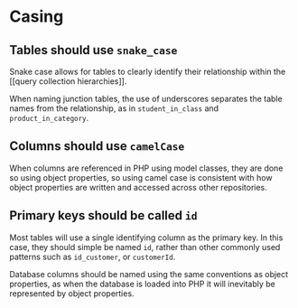 # Casing

## Tables should use `snake_case`

Snake case allows for tables to clearly identify their relationship within the [[query collection hierarchies]].

When naming junction tables, the use of underscores separates the table names from the relationship, as in `student_in_class` and `product_in_category`.

## Columns should use `camelCase`

When columns are referenced in PHP using model classes, they are done so using object properties, so using camel case is consistent with how object properties are written and accessed across other repositories.

## Primary keys should be called `id`

Most tables will use a single identifying column as the primary key. In this case, they should simple be named `id`, rather than other commonly used patterns such as `id_customer`, or `customerId`.

Database columns should be named using the same conventions as object properties, as when the database is loaded into PHP it will inevitably be represented by object properties.
